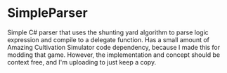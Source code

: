 # SimpleParser
Simple C# parser that uses the shunting yard algorithm to parse logic expression and compile to a delegate function. 
Has a small amount of Amazing Cultivation Simulator code dependency, because I made this for modding that game. However, the implementation and concept should be context free, and I'm uploading to just keep a copy.